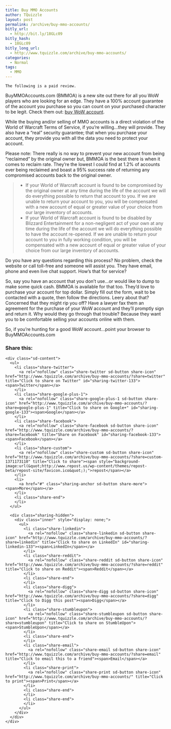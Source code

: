 ```yaml
---
title: Buy MMO Accounts
author: TQuizzle
layout: post
permalink: /archive/buy-mmo-accounts/
bitly_url:
  - http://bit.ly/18GLc09
bitly_hash:
  - 18GLc09
bitly_long_url:
  - http://www.tquizzle.com/archive/buy-mmo-accounts/
categories:
  - Normal
tags:
  - MMO
---
```

`The following is a paid review.`

BuyMMOAccounts.com (BMMOA) is a new site out there for all you WoW players who are looking for an edge. They have a 100% account guarantee of the account you purchase so you can count on your purchased character to be legit. Check them out: <a rel="nofollow" target="_blank" href="http://www.buymmoaccounts.com">buy WoW account</a>.

While the buying and/or selling of MMO accounts is a direct violation of the World of Warcraft Terms of Service, if you&#8217;re willing&#8230;they will provide. They also have a &#8220;real&#8221; security guarantee; that when you purchase your account, they provide you with all the data you need to protect your account. 

Please note: There really is no way to prevent your new account from being &#8220;reclaimed&#8221; by the original owner but, BMMOA is the best there is when it comes to reclaim rate. They&#8217;re the lowest I could find at 1.2% of accounts ever being reclaimed and boast a 95% success rate of returning any compromised accounts back to the original owner.

> *   If your World of Warcraft account is found to be compromised by the original owner at any time during the life of the account we will do everything possible to return that account to you. If we are unable to return your account to you, you will be compensated with a new account of equal or greater value of your choice from our large inventory of accounts.
> *   If your World of Warcraft account is found to be disabled by Blizzard Entertainment for a non-negligent act of your own at any time during the life of the account we will do everything possible to have the account re-opened. If we are unable to return your account to you in fully working condition, you will be compensated with a new account of equal or greater value of your choice from our large inventory of accounts.

Do you have any questions regarding this process? No problem, check the website or call toll-free and someone will assist you. They have email, phone and even live chat support. How&#8217;s that for service?

So, say you have an account that you don&#8217;t use&#8230;or would like to dump to make some quick cash. BMMOA is available for that too. They&#8217;d love to purchase your account for top dollar. Simply fill out the form, wait to be contacted with a quote, then follow the directions. Leery about that? Concerned that they might rip you off? Have a lawyer fax them an agreement for the purchase of your WoW account and they&#8217;ll promptly sign and return it. Why would they go through that trouble? Because they want you to be comfortable selling your accounts online with them.

So, if you&#8217;re hunting for a good WoW account&#8230;point your browser to BuyMMOAccounts.com

<div class="sharedaddy sd-sharing-enabled">
  <div class="robots-nocontent sd-block sd-social sd-social-icon-text sd-sharing">
    <h3 class="sd-title">
      Share this:
    </h3>
    
    <div class="sd-content">
      <ul>
        <li class="share-twitter">
          <a rel="nofollow" class="share-twitter sd-button share-icon" href="http://www.tquizzle.com/archive/buy-mmo-accounts/?share=twitter" title="Click to share on Twitter" id="sharing-twitter-133"><span>Twitter</span></a>
        </li>
        <li class="share-google-plus-1">
          <a rel="nofollow" class="share-google-plus-1 sd-button share-icon" href="http://www.tquizzle.com/archive/buy-mmo-accounts/?share=google-plus-1" title="Click to share on Google+" id="sharing-google-133"><span>Google</span></a>
        </li>
        <li class="share-facebook">
          <a rel="nofollow" class="share-facebook sd-button share-icon" href="http://www.tquizzle.com/archive/buy-mmo-accounts/?share=facebook" title="Share on Facebook" id="sharing-facebook-133"><span>Facebook</span></a>
        </li>
        <li class="share-custom">
          <a rel="nofollow" class="share-custom sd-button share-icon" href="http://www.tquizzle.com/archive/buy-mmo-accounts/?share=custom-1371173110" title="Click to share"><span style="background-image:url(&quot;http://www.repost.us/wp-content/themes/repost-beta/repost-site/favicon.ico&quot;);">repost</span></a>
        </li>
        <li>
          <a href="#" class="sharing-anchor sd-button share-more"><span>More</span></a>
        </li>
        <li class="share-end">
        </li>
      </ul>
      
      <div class="sharing-hidden">
        <div class="inner" style="display: none;">
          <ul>
            <li class="share-linkedin">
              <a rel="nofollow" class="share-linkedin sd-button share-icon" href="http://www.tquizzle.com/archive/buy-mmo-accounts/?share=linkedin" title="Click to share on LinkedIn" id="sharing-linkedin-133"><span>LinkedIn</span></a>
            </li>
            <li class="share-reddit">
              <a rel="nofollow" class="share-reddit sd-button share-icon" href="http://www.tquizzle.com/archive/buy-mmo-accounts/?share=reddit" title="Click to share on Reddit"><span>Reddit</span></a>
            </li>
            <li class="share-end">
            </li>
            <li class="share-digg">
              <a rel="nofollow" class="share-digg sd-button share-icon" href="http://www.tquizzle.com/archive/buy-mmo-accounts/?share=digg" title="Click to Digg this post"><span>Digg</span></a>
            </li>
            <li class="share-stumbleupon">
              <a rel="nofollow" class="share-stumbleupon sd-button share-icon" href="http://www.tquizzle.com/archive/buy-mmo-accounts/?share=stumbleupon" title="Click to share on StumbleUpon"><span>StumbleUpon</span></a>
            </li>
            <li class="share-end">
            </li>
            <li class="share-email">
              <a rel="nofollow" class="share-email sd-button share-icon" href="http://www.tquizzle.com/archive/buy-mmo-accounts/?share=email" title="Click to email this to a friend"><span>Email</span></a>
            </li>
            <li class="share-print">
              <a rel="nofollow" class="share-print sd-button share-icon" href="http://www.tquizzle.com/archive/buy-mmo-accounts/" title="Click to print"><span>Print</span></a>
            </li>
            <li class="share-end">
            </li>
            <li class="share-end">
            </li>
          </ul>
        </div>
      </div>
    </div>
  </div>
</div>